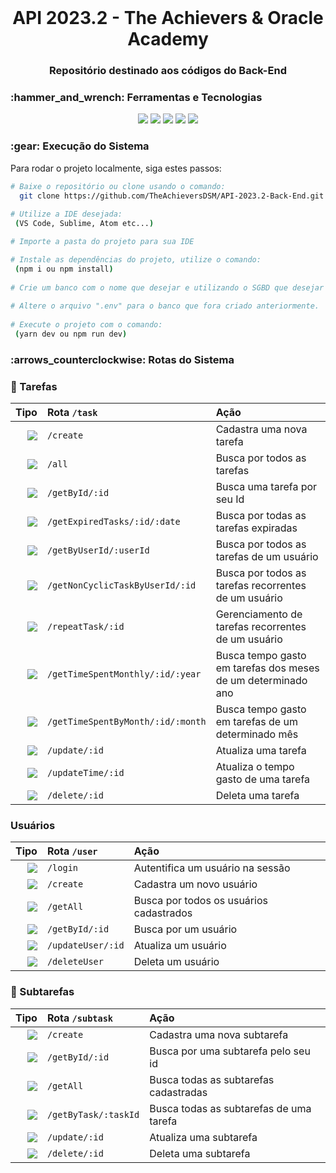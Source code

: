 <br id="inicio">

<h1 align="center">API 2023.2 - The Achievers & Oracle Academy</h1>
<h3 align="center">Repositório destinado aos códigos do Back-End</h2>

 <span id="techtools">
 <h3>:hammer_and_wrench: Ferramentas e Tecnologias</h3>
 
 <p align="center">
  <img src="https://img.shields.io/badge/JavaScript-23121011?style=for-the-badge&logo=javascript&logoColor=000000&color=CED4DA"/>
  <img src="https://img.shields.io/badge/Node.js-23121011?style=for-the-badge&logo=nodedotjs&logoColor=000000&color=CED4DA"/>
  <img src="https://img.shields.io/badge/TypeScript-23121011?style=for-the-badge&logo=typescript&logoColor=000000&color=CED4DA"/> 
  <img src="https://img.shields.io/badge/MySQL-23121011?style=for-the-badge&logo=mysql&logoColor=000000&color=CED4DA"/>
  <img src="https://img.shields.io/badge/MongoDB-23121011?style=for-the-badge&logo=mongodb&logoColor=000000&color=CED4DA"/> 
</p>
 
 
 <h3>:gear: Execução do Sistema</h3>
 <p>Para rodar o projeto localmente, siga estes passos:</p>

```bash 
# Baixe o repositório ou clone usando o comando:
  git clone https://github.com/TheAchieversDSM/API-2023.2-Back-End.git
  
# Utilize a IDE desejada:
 (VS Code, Sublime, Atom etc...)

# Importe a pasta do projeto para sua IDE

# Instale as dependências do projeto, utilize o comando:
 (npm i ou npm install)
 
# Crie um banco com o nome que desejar e utilizando o SGBD que desejar
 
# Altere o arquivo ".env" para o banco que fora criado anteriormente. 
 
# Execute o projeto com o comando:
 (yarn dev ou npm run dev)
```

 <h3>:arrows_counterclockwise: Rotas do Sistema</h3>


### 📄 Tarefas 

|                                                                    Tipo | Rota `/task`                         | Ação                            |
| ----------------------------------------------------------------------: | :----------------------------------- | :------------------------------ |
| [![](https://img.shields.io/badge/POST-4682B4?style=for-the-badge)]() | `/create`                              | Cadastra uma nova tarefa|
| [![](https://img.shields.io/badge/GET-2E8B57?style=for-the-badge)]() | `/all`                                  | Busca por todos as tarefas|
| [![](https://img.shields.io/badge/GET-2E8B57?style=for-the-badge)]() | `/getById/:id`                          | Busca uma tarefa por seu Id|
| [![](https://img.shields.io/badge/GET-2E8B57?style=for-the-badge)]() | `/getExpiredTasks/:id/:date`            | Busca por todas as tarefas expiradas|
| [![](https://img.shields.io/badge/GET-2E8B57?style=for-the-badge)]() | `/getByUserId/:userId`                  | Busca por todos as tarefas de um usuário|
| [![](https://img.shields.io/badge/GET-2E8B57?style=for-the-badge)]() | `/getNonCyclicTaskByUserId/:id`         | Busca por todos as tarefas recorrentes de um usuário|
| [![](https://img.shields.io/badge/GET-2E8B57?style=for-the-badge)]() | `/repeatTask/:id`                       | Gerenciamento de tarefas recorrentes de um usuário|
| [![](https://img.shields.io/badge/GET-2E8B57?style=for-the-badge)]() | `/getTimeSpentMonthly/:id/:year`        | Busca tempo gasto em tarefas dos meses de um determinado ano |
| [![](https://img.shields.io/badge/GET-2E8B57?style=for-the-badge)]() | `/getTimeSpentByMonth/:id/:month`       | Busca tempo gasto em tarefas de um determinado mês |
| [![](https://img.shields.io/badge/PUT-9370DB?style=for-the-badge)]() | `/update/:id`                           | Atualiza uma tarefa |
| [![](https://img.shields.io/badge/PUT-9370DB?style=for-the-badge)]() | `/updateTime/:id`                       | Atualiza o tempo gasto de uma tarefa |
| [![](https://img.shields.io/badge/DELETE-CD853F?style=for-the-badge)]() | `/delete/:id`                        | Deleta uma tarefa|

###  Usuários

|                                                                    Tipo | Rota `/user`                         | Ação                            |
| ----------------------------------------------------------------------: | :----------------------------------- | :------------------------------ |
| [![](https://img.shields.io/badge/POST-4682B4?style=for-the-badge)]() | `/login`                               | Autentifica um usuário na sessão |
| [![](https://img.shields.io/badge/POST-4682B4?style=for-the-badge)]() | `/create`                              | Cadastra um novo usuário |
| [![](https://img.shields.io/badge/GET-2E8B57?style=for-the-badge)]() | `/getAll`                               | Busca por todos os usuários cadastrados |
| [![](https://img.shields.io/badge/GET-2E8B57?style=for-the-badge)]() | `/getById/:id`                          | Busca por um usuário |
| [![](https://img.shields.io/badge/PUT-9370DB?style=for-the-badge)]() | `/updateUser/:id`                       | Atualiza um usuário |
| [![](https://img.shields.io/badge/DELETE-CD853F?style=for-the-badge)]() | `/deleteUser`                        | Deleta um usuário |

### 📑 Subtarefas

|                                                                    Tipo | Rota `/subtask`                      | Ação                            |
| ----------------------------------------------------------------------: | :----------------------------------- | :------------------------------ |
| [![](https://img.shields.io/badge/POST-4682B4?style=for-the-badge)]() | `/create`                              | Cadastra uma nova subtarefa|
| [![](https://img.shields.io/badge/GET-2E8B57?style=for-the-badge)]() | `/getById/:id`                          | Busca por uma subtarefa pelo seu id|
| [![](https://img.shields.io/badge/GET-2E8B57?style=for-the-badge)]() | `/getAll`                               | Busca todas as subtarefas cadastradas|
| [![](https://img.shields.io/badge/GET-2E8B57?style=for-the-badge)]() | `/getByTask/:taskId`                    | Busca todas as subtarefas de uma tarefa|
| [![](https://img.shields.io/badge/PUT-9370DB?style=for-the-badge)]() | `/update/:id`                           | Atualiza uma subtarefa|
| [![](https://img.shields.io/badge/DELETE-CD853F?style=for-the-badge)]() | `/delete/:id`                        | Deleta uma subtarefa|
